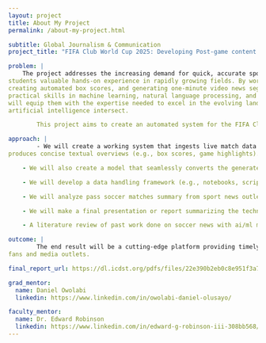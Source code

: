 ```yaml
---
layout: project
title: About My Project
permalink: /about-my-project.html

subtitle: Global Journalism & Communication
project_title: "FIFA Club World Cup 2025: Developing Post-game content using AI for automated soccer box scores and video news reports"

problem: |
    The project addresses the increasing demand for quick, accurate sports highlights while offering
students valuable hands-on experience in rapidly growing fields. By working with live match data,
creating automated box scores, and generating one-minute video news segments, students will gain
practical skills in machine learning, natural language processing, and audio synthesis. This experience
will equip them with the expertise needed to excel in the evolving landscape where sports media and
artificial intelligence intersect.

        This project aims to create an automated system for the FIFA Club World Cup 2025 and  FIFA World Cup 2026 that delivers near real-time post-game content. Leveraging machine learning, deep learning models, and advanced transformers libraries, the system will generate concise game summaries and transform them into engaging audio/video news segments with natural-sounding voice narration.

approach: |
        - We will create a working system that ingests live match data and
produces concise textual overviews (e.g., box scores, game highlights).

    - We will also create a model that seamlessly converts the generated summaries into clear, natural-sounding audio clips.

    - We will develop a data handling framework (e.g., notebooks, scripts) illustrating how match statistics are collected, processed, and fed into the AI pipelines.

    - We will analyze pass soccer matches summary from sport news outlet to create authentic game summaries for the model

    - We will make a final presentation or report summarizing the technical details, challenges, and lessons learned, highlighting how the system meets real-world needs in sports media.

    - A literature review of past work done on soccer news with ai/ml models

outcome: |
        The end result will be a cutting-edge platform providing timely, digestible soccer coverage to
fans and media outlets.

final_report_url: https://dl.icdst.org/pdfs/files/22e390b2eb0c8e951f3a742fda5b2d1d.pdf

grad_mentor:
  name: Daniel Owolabi
  linkedin: https://www.linkedin.com/in/owolabi-daniel-olusayo/

faculty_mentor:
  name: Dr. Edward Robinson
  linkedin: https://www.linkedin.com/in/edward-g-robinson-iii-308bb568/
---
```

